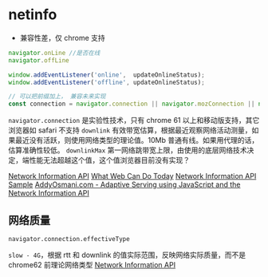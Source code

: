 # netinfo

- 兼容性差，仅 chrome 支持

```js
navigator.onLine //是否在线
navigator.offLine

window.addEventListener('online',  updateOnlineStatus);
window.addEventListener('offline', updateOnlineStatus);

// 可以把前缀加上， 兼容未来实现
const connection = navigator.connection || navigator.mozConnection || navigator.webkitConnection
```

`navigator.connection` 是实验性技术，只有 chrome 61 以上和移动版支持，其它浏览器如 safari 不支持
`downlink` 有效带宽估算，根据最近观察网络活动测量，如果最近没有活跃，则使用网络类型的理论值。10Mb 普通有线。如果用代理的话，估算准确性较低。
`downlinkMax` 第一网络跳带宽上限，由使用的底层网络技术决定，端性能无法超越这个值，这个值浏览器目前没有实现？

[Network Information API](https://wicg.github.io/netinfo/#downlink-attribute)
[What Web Can Do Today](https://whatwebcando.today/network-type-speed.html)
[Network Information API Sample](https://googlechrome.github.io/samples/network-information/)
[AddyOsmani.com - Adaptive Serving using JavaScript and the Network Information API](https://addyosmani.com/blog/adaptive-serving/)

## 网络质量
`navigator.connection.effectiveType`

`slow - 4G`，根据 rtt 和 downlink 的值实际范围，反映网络实际质量，而不是 chrome62 前理论网络类型
[Network Information API](https://wicg.github.io/netinfo/#dfn-effective-connection-type)
